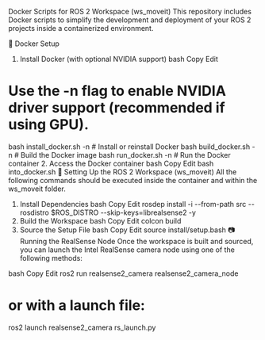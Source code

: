Docker Scripts for ROS 2 Workspace (ws_moveit)
This repository includes Docker scripts to simplify the development and deployment of your ROS 2 projects inside a containerized environment.

🐳 Docker Setup
1. Install Docker (with optional NVIDIA support)
bash
Copy
Edit
# Use the -n flag to enable NVIDIA driver support (recommended if using GPU).
bash install_docker.sh -n     # Install or reinstall Docker
bash build_docker.sh -n       # Build the Docker image
bash run_docker.sh -n         # Run the Docker container
2. Access the Docker container
bash
Copy
Edit
bash into_docker.sh
🚀 Setting Up the ROS 2 Workspace (ws_moveit)
All the following commands should be executed inside the container and within the ws_moveit folder.

1. Install Dependencies
bash
Copy
Edit
rosdep install -i --from-path src --rosdistro $ROS_DISTRO --skip-keys=librealsense2 -y
2. Build the Workspace
bash
Copy
Edit
colcon build
3. Source the Setup File
bash
Copy
Edit
source install/setup.bash
📷 Running the RealSense Node
Once the workspace is built and sourced, you can launch the Intel RealSense camera node using one of the following methods:

bash
Copy
Edit
ros2 run realsense2_camera realsense2_camera_node

# or with a launch file:
ros2 launch realsense2_camera rs_launch.py
